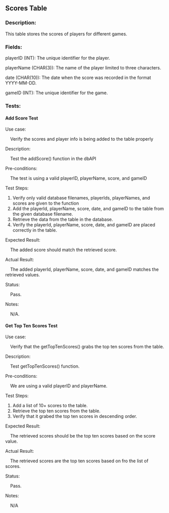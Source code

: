 
## Scores Table
### Description: 
This table stores the scores of players for different games.

### Fields:

playerID (INT): The unique identifier for the player.

playerName (CHAR(3)): The name of the player limited to three characters.

date (CHAR(10)): The date when the score was recorded in the format YYYY-MM-DD.

gameID (INT): The unique identifier for the game.

### Tests:

#### Add Score Test

Use case:

&nbsp;&nbsp;&nbsp;&nbsp;Verify the scores and player info is being added to the table properly

Description: 

   &nbsp;&nbsp;&nbsp;&nbsp;Test the addScore() function in the dbAPI

Pre-conditions: 

   &nbsp;&nbsp;&nbsp;&nbsp;The test is using a valid playerID, playerName, score, and gameID

Test Steps:
    
   1. Verify only valid database filenames, playerIds, playerNames, and scores are given to the function
   2. Add the playerId, playerName, score, date, and gameID to the table from the given database filename.
   3. Retrieve the data from the table in the database.
   4. Verify the playerId, playerName, score, date, and gameID are placed correctly in the table.
    
Expected Result: 

   &nbsp;&nbsp;&nbsp;&nbsp;The added score should match the retrieved score.
    
Actual Result: 

   &nbsp;&nbsp;&nbsp;&nbsp;The added playerId, playerName, score, date, and gameID matches the retrieved values.
    
Status: 

   &nbsp;&nbsp;&nbsp;&nbsp;Pass.
    
Notes: 

   &nbsp;&nbsp;&nbsp;&nbsp;N/A.
    
#### Get Top Ten Scores Test

Use case:

   &nbsp;&nbsp;&nbsp;&nbsp;Verify that the getTopTenScores() grabs the top ten scores from the table.

Description: 

   &nbsp;&nbsp;&nbsp;&nbsp;Test getTopTenScores() function.
    
Pre-conditions: 

   &nbsp;&nbsp;&nbsp;&nbsp;We are using a valid playerID and playerName.
    
Test Steps:

   1. Add a list of 10+ scores to the table.
   2. Retrieve the top ten scores from the table.
   3. Verify that it grabed the top ten scores in descending order.
    
Expected Result:

   &nbsp;&nbsp;&nbsp;&nbsp;The retrieved scores should be the top ten scores based on the score value.
    
Actual Result: 

   &nbsp;&nbsp;&nbsp;&nbsp;The retrieved scores are the top ten scores based on fro the list of scores.
    
Status: 

   &nbsp;&nbsp;&nbsp;&nbsp;Pass.
    
Notes:

   &nbsp;&nbsp;&nbsp;&nbsp;N/A
